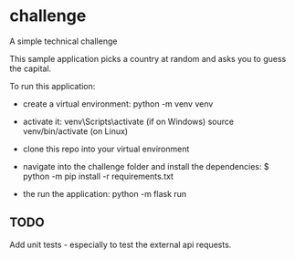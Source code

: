 # challenge
A simple technical challenge

This sample application picks a country at random and asks you to guess the capital.

To run this application:

* create a virtual environment: python -m venv venv
* activate it: venv\Scripts\activate (if on Windows)
                 source venv/bin/activate (on Linux)
* clone this repo into your virtual environment
* navigate into the challenge folder and install the dependencies: $ python -m pip install -r requirements.txt

* the run the application: python -m flask run

## TODO

Add unit tests - especially to test the external api requests.


